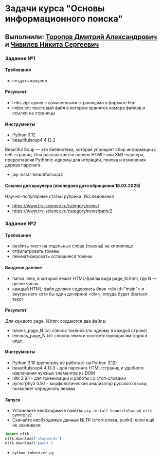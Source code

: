 # Задачи курса "Основы информационного поиска"

## Выполнили: [Торопов Дмитрий Александрович](https://github.com/DeM0NChiCk) и [Чивилев Никита Сергеевич](https://github.com/nVoxel)

### Задание №1

#### Требования

- создать краулер
 
#### Результат

- links.zip: архив с выкаченными страницами в формате html
- index.txt: текстовый файл в котором хранятся номера файлов и ссылки на страницы

#### Инструменты

- Python 3.12 
- beautifulsoup4 4.13.3  

Beautiful Soup — это библиотека, которая упрощает сбор информации с веб-страниц. Она располагается поверх HTML- или XML-парсера, предоставляя Pythonic-идиомы для итерации, поиска и изменения дерева парсинга.  

- pip install beautifulsoup4

#### Ссылки для краулера (последняя дата обращения 18.03.2025)

Научно-популярные статьи рубрики: Исследования
- https://www.trv-science.ru/category/news/
- https://www.trv-science.ru/category/news/path/2

### Задание №2

#### Требования

- разбить текст на отдельные слова (токены) на кириллице
- отфильтровать токены
- лемматизировать оставшиеся токены

#### Входные данные

- папка links, в которой лежат HTML-файлы вида page_N.html, где N — целое число
- каждый HTML-файл должен содержать блок \<div id="main"> и внутри него хотя бы один дочерний \<div>, откуда будет браться текст

#### Результат
Для каждого page_N.html создаются два файла:
- tokens_page_N.txt: cписок токенов (по одному в каждой строке)
- lemmas_page_N.txt: cписок лемм и соответствующих им форм в виде

#### Инструменты
- Python 3.10 (pymorphy не работает на Python 3.12)
- beautifulsoup4 4.13.3 - для парсинга HTML-страниц и удобного извлечения нужных элементов из DOM
- nltk 3.9.1 - для токенизации и работы со стоп-словами
- pymorphy2 0.9.1 - морфологический анализатор русского языка, позволяет определять леммы

#### Запуск
- Установите необходимые пакеты: `pip install beautifulsoup4 nltk pymorphy2`
- Скачайте необходимые данные NLTK (стоп-слова, punkt), если ещё не скачивали:
```python
import nltk
nltk.download('stopwords')
nltk.download('punkt')
```
- `python tokenizer.py`